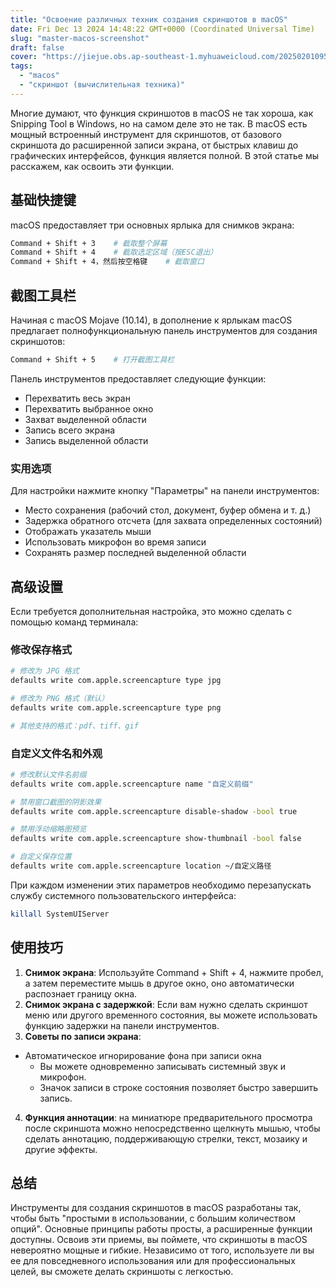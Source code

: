```yaml
---
title: "Освоение различных техник создания скриншотов в macOS"
date: Fri Dec 13 2024 14:48:22 GMT+0000 (Coordinated Universal Time)
slug: "master-macos-screenshot"
draft: false
cover: "https://jiejue.obs.ap-southeast-1.myhuaweicloud.com/20250201095905780.webp"
tags:
  - "macos"
  - "скриншот (вычислительная техника)"
---
```


Многие думают, что функция скриншотов в macOS не так хороша, как Snipping Tool в Windows, но на самом деле это не так. В macOS есть мощный встроенный инструмент для скриншотов, от базового скриншота до расширенной записи экрана, от быстрых клавиш до графических интерфейсов, функция является полной. В этой статье мы расскажем, как освоить эти функции.

<!--more-->

## 基础快捷键

macOS предоставляет три основных ярлыка для снимков экрана:

```bash
Command + Shift + 3    # 截取整个屏幕
Command + Shift + 4    # 截取选定区域（按ESC退出）
Command + Shift + 4，然后按空格键    # 截取窗口
```

## 截图工具栏

Начиная с macOS Mojave (10.14), в дополнение к ярлыкам macOS предлагает полнофункциональную панель инструментов для создания скриншотов:

```bash
Command + Shift + 5    # 打开截图工具栏
```

Панель инструментов предоставляет следующие функции:

- Перехватить весь экран
- Перехватить выбранное окно
- Захват выделенной области
- Запись всего экрана
- Запись выделенной области

### 实用选项

Для настройки нажмите кнопку "Параметры" на панели инструментов:

- Место сохранения (рабочий стол, документ, буфер обмена и т. д.)
- Задержка обратного отсчета (для захвата определенных состояний)
- Отображать указатель мыши
- Использовать микрофон во время записи
- Сохранять размер последней выделенной области

## 高级设置

Если требуется дополнительная настройка, это можно сделать с помощью команд терминала:

### 修改保存格式

```bash
# 修改为 JPG 格式
defaults write com.apple.screencapture type jpg

# 修改为 PNG 格式（默认）
defaults write com.apple.screencapture type png

# 其他支持的格式：pdf、tiff、gif
```

### 自定义文件名和外观

```bash
# 修改默认文件名前缀
defaults write com.apple.screencapture name "自定义前缀"

# 禁用窗口截图的阴影效果
defaults write com.apple.screencapture disable-shadow -bool true

# 禁用浮动缩略图预览
defaults write com.apple.screencapture show-thumbnail -bool false

# 自定义保存位置
defaults write com.apple.screencapture location ~/自定义路径
```

При каждом изменении этих параметров необходимо перезапускать службу системного пользовательского интерфейса:

```bash
killall SystemUIServer
```

## 使用技巧

1. **Снимок экрана**: Используйте Command + Shift + 4, нажмите пробел, а затем переместите мышь в другое окно, оно автоматически распознает границу окна.
2. **Снимок экрана с задержкой**: Если вам нужно сделать скриншот меню или другого временного состояния, вы можете использовать функцию задержки на панели инструментов.
3. **Советы по записи экрана**:

- Автоматическое игнорирование фона при записи окна
   - Вы можете одновременно записывать системный звук и микрофон.
   - Значок записи в строке состояния позволяет быстро завершить запись.
4. **Функция аннотации**: на миниатюре предварительного просмотра после скриншота можно непосредственно щелкнуть мышью, чтобы сделать аннотацию, поддерживающую стрелки, текст, мозаику и другие эффекты.

## 总结

Инструменты для создания скриншотов в macOS разработаны так, чтобы быть "простыми в использовании, с большим количеством опций". Основные принципы работы просты, а расширенные функции доступны. Освоив эти приемы, вы поймете, что скриншоты в macOS невероятно мощные и гибкие. Независимо от того, используете ли вы ее для повседневного использования или для профессиональных целей, вы сможете делать скриншоты с легкостью.